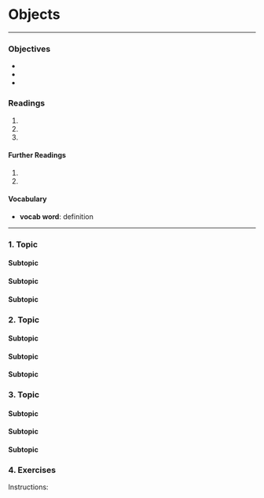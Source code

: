 # Objects

---

### Objectives
-
-
-

### Readings
1.
2.
3.

#### Further Readings
1.
2.

#### Vocabulary
- **vocab word**: definition

---

### 1. Topic
#### Subtopic
#### Subtopic
#### Subtopic


### 2. Topic
#### Subtopic
#### Subtopic
#### Subtopic


### 3. Topic
#### Subtopic
#### Subtopic
#### Subtopic

### 4. Exercises
Instructions:
